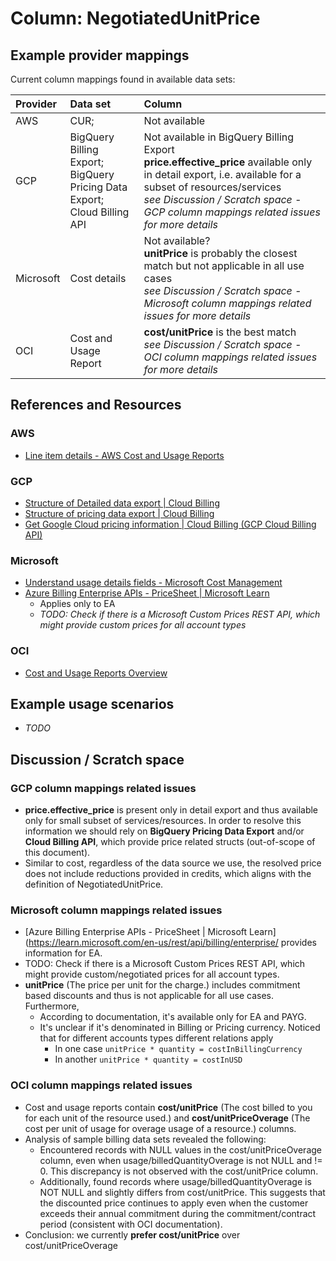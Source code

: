 # Column: NegotiatedUnitPrice

## Example provider mappings

Current column mappings found in available data sets:

| Provider  | Data set                     | Column                   |
|:----------|:-----------------------------|:-------------------------|
| AWS       | CUR;                         | Not available            |
| GCP       | BigQuery Billing Export;<br>BigQuery Pricing Data Export;<br>Cloud Billing API | Not available in BigQuery Billing Export<br>**price.effective_price** available only in detail export, i.e. available for a subset of resources/services<br>*see Discussion / Scratch space - GCP column mappings related issues for more details* |
| Microsoft | Cost details                 | Not available?<br>**unitPrice** is probably the closest match but not applicable in all use cases<br>*see Discussion / Scratch space - Microsoft column mappings related issues for more details* |
| OCI       | Cost and Usage Report        | **cost/unitPrice** is the best match<br>*see Discussion / Scratch space - OCI column mappings related issues for more details* |

## References and Resources

### AWS

* [Line item details - AWS Cost and Usage Reports](https://docs.aws.amazon.com/cur/latest/userguide/Lineitem-columns.html)

### GCP

* [Structure of Detailed data export | Cloud Billing](https://cloud.google.com/billing/docs/how-to/export-data-bigquery-tables/detailed-usage)
* [Structure of pricing data export | Cloud Billing](https://cloud.google.com/billing/docs/how-to/export-data-bigquery-tables/pricing-data)
* [Get Google Cloud pricing information | Cloud Billing (GCP Cloud Billing API)](https://cloud.google.com/billing/docs/how-to/get-pricing-information-api)

### Microsoft

* [Understand usage details fields - Microsoft Cost Management](https://learn.microsoft.com/en-us/azure/cost-management-billing/automate/understand-usage-details-fields)
* [Azure Billing Enterprise APIs - PriceSheet | Microsoft Learn](https://learn.microsoft.com/en-us/rest/api/billing/enterprise/billing-enterprise-api-pricesheet)
  * Applies only to EA
  * *TODO: Check if there is a Microsoft Custom Prices REST API, which might provide custom prices for all account types*

### OCI

* [Cost and Usage Reports Overview](https://docs.oracle.com/en-us/iaas/Content/Billing/Concepts/usagereportsoverview.htm)

## Example usage scenarios

* *TODO*

## Discussion / Scratch space

### GCP column mappings related issues

* **price.effective_price** is present only in detail export and thus available only for small subset of services/resources. In order to resolve this information we should rely on **BigQuery Pricing Data Export** and/or **Cloud Billing API**, which provide price related structs (out-of-scope of this document).
* Similar to cost, regardless of the data source we use, the resolved price does not include reductions provided in credits, which aligns with the definition of NegotiatedUnitPrice.

### Microsoft column mappings related issues

* [Azure Billing Enterprise APIs - PriceSheet | Microsoft Learn](https://learn.microsoft.com/en-us/rest/api/billing/enterprise/ provides information for EA.
* TODO: Check if there is a Microsoft Custom Prices REST API, which might provide custom/negotiated prices for all account types.
* **unitPrice** (The price per unit for the charge.) includes commitment based discounts and thus is not applicable for all use cases. Furthermore,   
  * According to  documentation, it's available only for EA and PAYG.
  * It's unclear if it's denominated in Billing or Pricing currency. Noticed that for different accounts types different relations apply
    * In one case `unitPrice * quantity = costInBillingCurrency`
    * In another `unitPrice * quantity = costInUSD`

### OCI column mappings related issues

* Cost and usage reports contain **cost/unitPrice** (The cost billed to you for each unit of the resource used.) and **cost/unitPriceOverage** (The cost per unit of usage for overage usage of a resource.) columns.
* Analysis of sample billing data sets revealed the following:
  * Encountered records with NULL values in the cost/unitPriceOverage column, even when usage/billedQuantityOverage is not NULL and != 0. This discrepancy is not observed with the cost/unitPrice column.
  * Additionally, found records where usage/billedQuantityOverage is NOT NULL and slightly differs from cost/unitPrice. This suggests that the discounted price continues to apply even when the customer exceeds their annual commitment during the commitment/contract period (consistent with OCI documentation).
* Conclusion: we currently **prefer cost/unitPrice** over cost/unitPriceOverage
